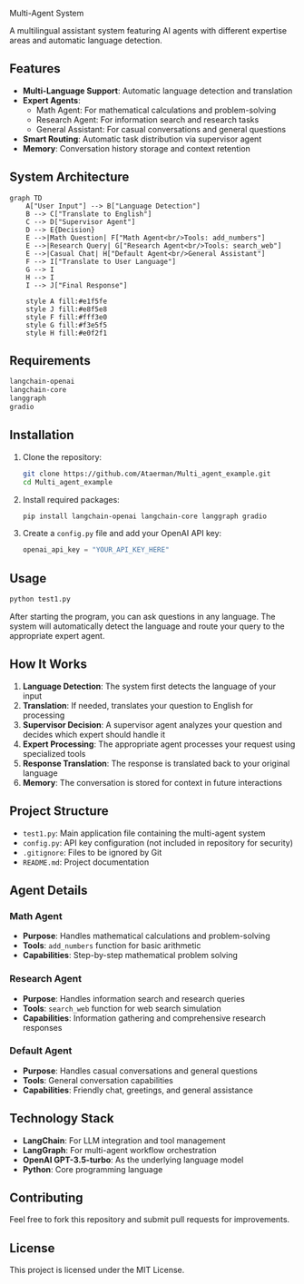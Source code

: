  Multi-Agent System

A multilingual assistant system featuring AI agents with different expertise areas and automatic language detection.

## Features

- **Multi-Language Support**: Automatic language detection and translation
- **Expert Agents**:
  - Math Agent: For mathematical calculations and problem-solving
  - Research Agent: For information search and research tasks  
  - General Assistant: For casual conversations and general questions
- **Smart Routing**: Automatic task distribution via supervisor agent
- **Memory**: Conversation history storage and context retention

## System Architecture

```mermaid
graph TD
    A["User Input"] --> B["Language Detection"]
    B --> C["Translate to English"]
    C --> D["Supervisor Agent"]
    D --> E{Decision}
    E -->|Math Question| F["Math Agent<br/>Tools: add_numbers"]
    E -->|Research Query| G["Research Agent<br/>Tools: search_web"]
    E -->|Casual Chat| H["Default Agent<br/>General Assistant"]
    F --> I["Translate to User Language"]
    G --> I
    H --> I
    I --> J["Final Response"]
    
    style A fill:#e1f5fe
    style J fill:#e8f5e8
    style F fill:#fff3e0
    style G fill:#f3e5f5
    style H fill:#e0f2f1
```

## Requirements

```bash
langchain-openai
langchain-core
langgraph
gradio
```

## Installation

1. Clone the repository:
   ```bash
   git clone https://github.com/Ataerman/Multi_agent_example.git
   cd Multi_agent_example
   ```

2. Install required packages:
   ```bash
   pip install langchain-openai langchain-core langgraph gradio
   ```

3. Create a `config.py` file and add your OpenAI API key:
   ```python
   openai_api_key = "YOUR_API_KEY_HERE"
   ```

## Usage

```bash
python test1.py
```

After starting the program, you can ask questions in any language. The system will automatically detect the language and route your query to the appropriate expert agent.

## How It Works

1. **Language Detection**: The system first detects the language of your input
2. **Translation**: If needed, translates your question to English for processing
3. **Supervisor Decision**: A supervisor agent analyzes your question and decides which expert should handle it
4. **Expert Processing**: The appropriate agent processes your request using specialized tools
5. **Response Translation**: The response is translated back to your original language
6. **Memory**: The conversation is stored for context in future interactions

## Project Structure

- `test1.py`: Main application file containing the multi-agent system
- `config.py`: API key configuration (not included in repository for security)
- `.gitignore`: Files to be ignored by Git
- `README.md`: Project documentation

## Agent Details

### Math Agent
- **Purpose**: Handles mathematical calculations and problem-solving
- **Tools**: `add_numbers` function for basic arithmetic
- **Capabilities**: Step-by-step mathematical problem solving

### Research Agent  
- **Purpose**: Handles information search and research queries
- **Tools**: `search_web` function for web search simulation
- **Capabilities**: Information gathering and comprehensive research responses

### Default Agent
- **Purpose**: Handles casual conversations and general questions
- **Tools**: General conversation capabilities
- **Capabilities**: Friendly chat, greetings, and general assistance

## Technology Stack

- **LangChain**: For LLM integration and tool management
- **LangGraph**: For multi-agent workflow orchestration
- **OpenAI GPT-3.5-turbo**: As the underlying language model
- **Python**: Core programming language

## Contributing

Feel free to fork this repository and submit pull requests for improvements.

## License

This project is licensed under the MIT License. 

